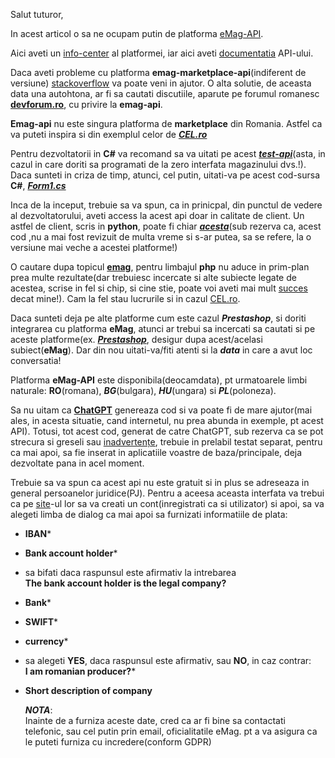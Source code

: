 Salut tuturor,

In acest articol o sa ne ocupam putin de platforma [eMag-API](https://www.studocu.com/ro/document/universitatea-spiru-haret-bucuresti/managemaent-financiar-contabil/e-mag-marketplace-api-documentation-v4/29232142).

Aici aveti un [info-center](https://marketplace.emag.ro/infocenter/emag-academy/product-import-through-api-or-feeds/api-documentation/?lang=en) al platformei, iar aici aveti [documentatia](https://marketplace.emag.ro/documentation/api/external) API-ului.

Daca aveti probleme cu platforma **emag-marketplace-api**(indiferent de versiune) [stackoverflow](https://stackoverflow.com/questions/78647654/emag-marketplace-api-read-product-offer-filter-not-working) va poate veni in ajutor. O alta solutie, de aceasta data una autohtona, ar fi sa cautati discutiile, aparute pe forumul romanesc [**devforum.ro**](https://devforum.ro/t/integrare-emag-prin-api/13114), cu privire la **emag-api**.

**Emag-api** nu este singura platforma de **marketplace** din Romania. Astfel ca va puteti inspira si din exemplul celor de [***CEL.ro***](https://marketplace.cel.ro/?gad_source=1&gclid=Cj0KCQiA19e8BhCVARIsALpFMgFwgOMkzksPeIm9SexSqEjW2cKGCU68tfLIcaoBKSpdTovaCuHJutgaAsjZEALw_wcB)

Pentru dezvoltatorii in **C#** va recomand sa va uitati pe acest [***test-api***](https://github.com/Usergitbit/EmagAPITest/tree/master)(asta, in cazul in care doriti sa programati de la zero interfata magazinului dvs.!). Daca sunteti in criza de timp, atunci, cel putin, uitati-va pe acest cod-sursa **C#**, [***Form1.cs***](https://github.com/Usergitbit/EmagAPITest/blob/master/EmagAPITest/Form1.cs)

Inca de la inceput, trebuie sa va spun, ca in prinicpal, din punctul de vedere al dezvoltatorului,  aveti access la acest api doar in calitate de client. Un astfel de client, scris in **python**, poate fi chiar [***acesta***](https://github.com/chawel/python-emag)(sub rezerva ca, acest cod ,nu a mai fost revizuit de multa vreme si s-ar putea, sa se refere, la o versiune mai veche a acestei platforme!)

O cautare dupa topicul [**emag**](https://github.com/topics/emag?l=php&o=asc&s=updated), pentru limbajul **php** nu aduce in prim-plan prea multe rezultate(dar trebuiesc incercate si alte subiecte legate de acestea, scrise in fel si chip, si cine stie, poate voi aveti mai mult [succes](https://github.com/MihaiCraciun88/eMag-API-Test-Tool) decat mine!). Cam la fel stau lucrurile si in cazul [CEL.ro](https://github.com/celdotro/marketplace).

Daca sunteti deja pe alte platforme cum este cazul ***Prestashop***, si doriti integrarea cu platforma **eMag**, atunci ar trebui sa incercati sa cautati si pe aceste platforme(ex. [***Prestashop***](https://www.prestashop.com/forums/topic/445986-modul-api-conectare-emagro/), desigur dupa acest/acelasi subiect(**eMag**). Dar din nou uitati-va/fiti atenti  si la ***data*** in care a avut loc conversatia!

Platforma **eMag-API** este disponibila(deocamdata), pt urmatoarele limbi naturale: **RO**(romana), ***BG***(bulgara), ***HU***(ungara) si ***PL***(poloneza).

Sa nu uitam ca [**ChatGPT**](https://chat.openai.com/) genereaza cod si va poate fi de mare ajutor(mai ales, in acesta situatie, cand internetul, nu prea abunda in exemple, pt acest API).
Totusi, tot acest cod, generat de catre ChatGPT, sub rezerva ca se pot strecura si greseli sau [inadvertențe](https://m.dex.ro/inadverten%C8%9B%C4%83), trebuie in prelabil testat separat, pentru ca mai apoi, sa fie inserat in aplicatiile voastre de baza/principale, deja dezvoltate pana in acel moment.

Trebuie sa va spun ca acest api nu este gratuit si in plus se adreseaza in general persoanelor juridice(PJ).
Pentru a aceesa aceasta interfata va trebui ca pe [site](https://marketplace.emag.ro/infocenter/emag-academy/?lang=en)-ul lor sa va creati un cont(inregistrati ca si utilizator) si apoi, sa va alegeti limba de dialog ca mai apoi sa furnizati informatiile de plata:
 - **IBAN***
 - **Bank account holder***
 - sa bifati daca raspunsul este afirmativ la intrebarea<br/>
   **The bank account holder is the legal company?**
 - **Bank***
 - **SWIFT***
 - **currency***
 - sa alegeti **YES**, daca raspunsul este afirmativ, sau **NO**, in caz contrar:<br/>
  **I am romanian producer?*** 
 - **Short description of company**

   ***NOTA***:<br/>
   Inainte de a furniza aceste date, cred ca ar fi bine sa contactati telefonic, sau cel putin prin email, oficialitatile eMag. pt a va asigura ca le puteti furniza cu incredere(conform GDPR) 




